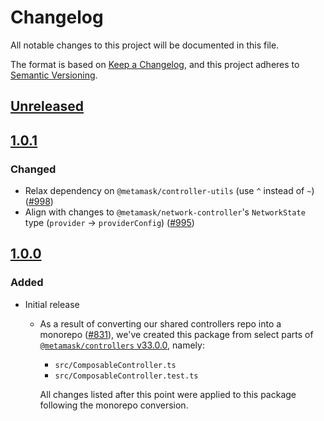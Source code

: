 # Changelog
All notable changes to this project will be documented in this file.

The format is based on [Keep a Changelog](https://keepachangelog.com/en/1.0.0/),
and this project adheres to [Semantic Versioning](https://semver.org/spec/v2.0.0.html).

## [Unreleased]

## [1.0.1]
### Changed
- Relax dependency on `@metamask/controller-utils` (use `^` instead of `~`) ([#998](https://github.com/MetaMask/controllers/pull/998))
- Align with changes to `@metamask/network-controller`'s `NetworkState` type (`provider` -> `providerConfig`) ([#995](https://github.com/MetaMask/controllers/pull/995))

## [1.0.0]
### Added
- Initial release
  - As a result of converting our shared controllers repo into a monorepo ([#831](https://github.com/MetaMask/controllers/pull/831)), we've created this package from select parts of [`@metamask/controllers` v33.0.0](https://github.com/MetaMask/controllers/tree/v33.0.0), namely:
    - `src/ComposableController.ts`
    - `src/ComposableController.test.ts`

    All changes listed after this point were applied to this package following the monorepo conversion.

[Unreleased]: https://github.com/MetaMask/controllers/compare/@metamask/composable-controller@1.0.1...HEAD
[1.0.1]: https://github.com/MetaMask/controllers/compare/@metamask/composable-controller@1.0.0...@metamask/composable-controller@1.0.1
[1.0.0]: https://github.com/MetaMask/controllers/releases/tag/@metamask/composable-controller@1.0.0
